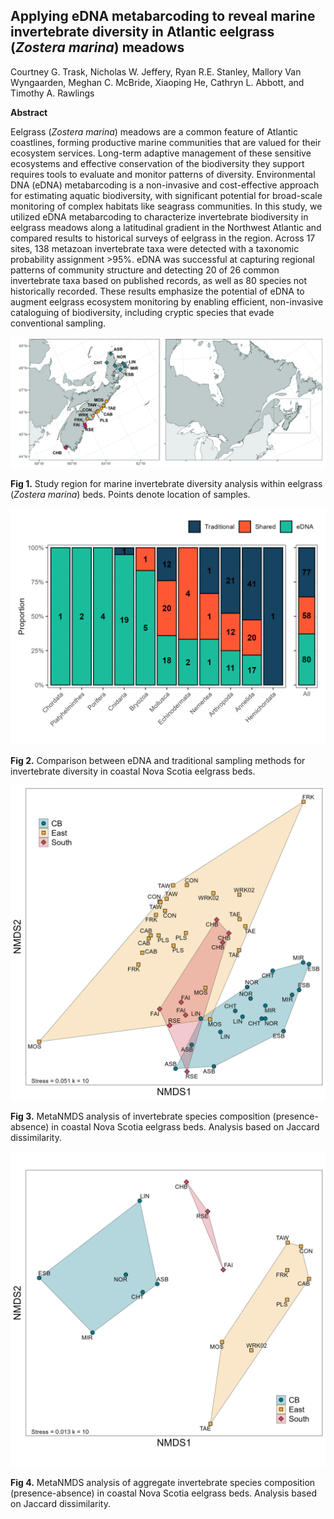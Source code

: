 ## Applying eDNA metabarcoding to reveal marine invertebrate diversity in Atlantic eelgrass (*Zostera marina*) meadows

Courtney G. Trask, Nicholas W. Jeffery, Ryan R.E. Stanley, Mallory Van Wyngaarden, Meghan C. McBride, Xiaoping He, Cathryn L. Abbott, and  Timothy A. Rawlings

**Abstract**

Eelgrass (*Zostera marina*) meadows are a common feature of Atlantic coastlines, forming productive marine communities that are valued for their ecosystem services. Long-term adaptive management of these sensitive ecosystems and effective conservation of the biodiversity they support requires tools to evaluate and monitor patterns of diversity. Environmental DNA (eDNA) metabarcoding is a non-invasive and cost-effective approach for estimating aquatic biodiversity, with significant potential for broad-scale monitoring of complex habitats like seagrass communities. In this study, we utilized eDNA metabarcoding to characterize invertebrate biodiversity in eelgrass meadows along a latitudinal gradient in the Northwest Atlantic and compared results to historical surveys of eelgrass in the region. Across 17 sites, 138 metazoan invertebrate taxa were detected with a taxonomic probability assignment >95%. eDNA was successful at capturing regional patterns of community structure and detecting 20 of 26 common invertebrate taxa based on published records, as well as 80 species not historically recorded. These results emphasize the potential of eDNA to augment eelgrass ecosystem monitoring by enabling efficient, non-invasive cataloguing of biodiversity, including cryptic species that evade conventional sampling. 

![](output/Figure1-01.jpg)

__Fig 1.__ Study region for marine invertebrate diversity analysis within eelgrass (*Zostera marina*) beds. Points denote location of samples.  

![](output/proportional_comparison_all.png)

__Fig 2.__ Comparison between eDNA and traditional sampling methods for invertebrate diversity in coastal Nova Scotia eelgrass beds. 

![](output/nmds_jaccard_updated.png)

__Fig 3.__ MetaNMDS analysis of invertebrate species composition (presence-absence) in coastal Nova Scotia eelgrass beds. Analysis based on Jaccard dissimilarity.

![](output/nmds_grouped_jaccard_updated.png)

__Fig 4.__ MetaNMDS analysis of aggregate invertebrate species composition (presence-absence) in coastal Nova Scotia eelgrass beds. Analysis based on Jaccard dissimilarity.

